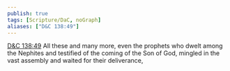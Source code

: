 ```yaml
---
publish: true
tags: [Scripture/DaC, noGraph]
aliases: ["D&C 138:49"]
---
```

[D&C 138:49](https://churchofjesuschrist.org/study/scriptures/dc-testament/dc/138?lang=eng&id=p49#p49) All these and many more, even the prophets who dwelt among the Nephites and testified of the coming of the Son of God, mingled in the vast assembly and waited for their deliverance,
